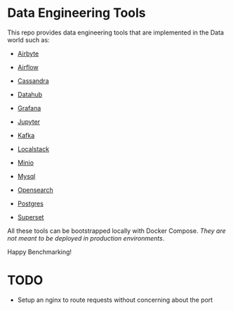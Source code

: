 # Data Engineering Tools

This repo provides data engineering tools that are implemented in the Data world such as:

- [Airbyte](airbyte)
- [Airflow](airflow)

- [Cassandra](cassandra)
  
- [Datahub](datahub)

- [Grafana](grafana)
  
- [Jupyter](jupyter)

- [Kafka](kafka)

- [Localstack](localstack)

- [Minio](minio)
- [Mysql](mysql)

- [Opensearch](opensearch)

- [Postgres](postgres)

- [Superset](superset)

All these tools can be bootstrapped locally with Docker Compose. *They are not meant to be deployed in production environments*.

Happy Benchmarking!

# TODO
- Setup an nginx to route requests without concerning about the port